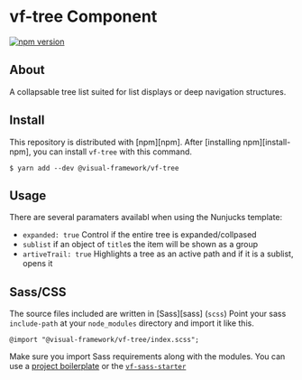 # vf-tree Component

[![npm version](https://badge.fury.io/js/%40visual-framework%2Fvf-tree.svg)](https://badge.fury.io/js/%40visual-framework%2Fvf-tree)

## About

A collapsable tree list suited for list displays or deep navigation structures.

## Install

This repository is distributed with [npm][npm]. After [installing npm][install-npm], you can install `vf-tree` with this command.

```
$ yarn add --dev @visual-framework/vf-tree
```

## Usage

There are several paramaters availabl when using the Nunjucks template:

- `expanded: true` Control if the entire tree is expanded/collpased
- `sublist` if an object of `title`s the item will be shown as a group
- `artiveTrail: true` Highlights a tree as an active path and if it is a sublist, opens it

## Sass/CSS

The source files included are written in [Sass][sass] (`scss`) Point your sass `include-path` at your `node_modules` directory and import it like this.

```
@import "@visual-framework/vf-tree/index.scss";
```

Make sure you import Sass requirements along with the modules. You can use a [project boilerplate](https://visual-framework.github.io/vf-core/building/) or the [`vf-sass-starter`](https://visual-framework.github.io/vf-core/components/vf-sass-starter/)

